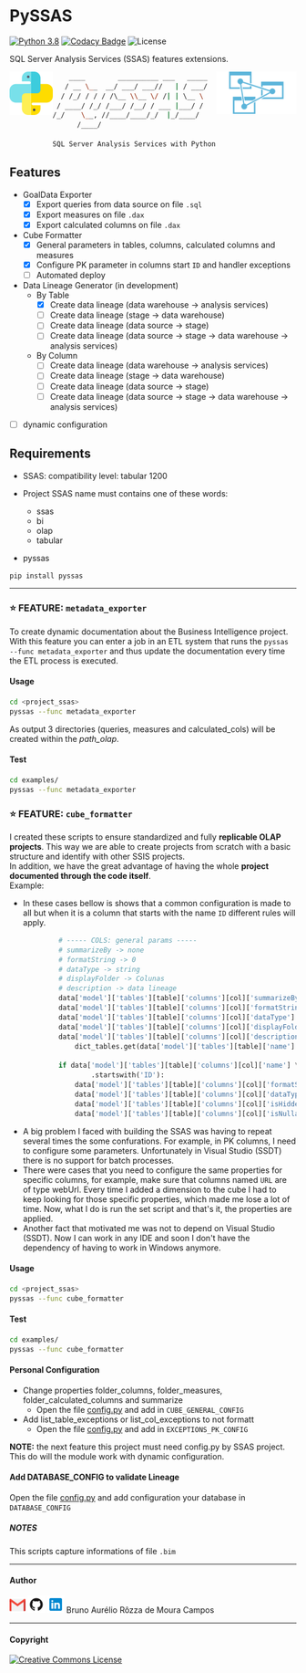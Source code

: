 # PySSAS 
[![Python 3.8](https://img.shields.io/badge/python-3.7-blue.svg)](https://www.python.org/downloads/release/python-38/)
[![Codacy Badge](https://api.codacy.com/project/badge/Grade/210d4a617a3d4411bab1d3618cafca89)](https://app.codacy.com/app/brunocampos01/becoming-a-python-expert?utm_source=github.com&utm_medium=referral&utm_content=brunocampos01/becoming-a-python-expert&utm_campaign=Badge_Grade_Dashboard)
![License](https://img.shields.io/badge/Code%20License-MIT-blue.svg)

SQL Server Analysis Services (SSAS) features extensions.


<img src="img/ssas.png" align="right" height=auto width=28%/>
<img src="img/python.svg" align="left" height=auto width=15%/>

```bash
    ____        __________ ___   _____
   / __ \__  __/ ___/ ___//   | / ___/
  / /_/ / / / /\__ \\__ \/ /| | \__ \ 
 / ____/ /_/ /___/ /__/ / ___ |___/ / 
/_/    \__, //____/____/_/  |_/____/  
      /____/                        

SQL Server Analysis Services with Python
```

## Features
- GoalData Exporter
  - [x] Export queries from data source on  file `.sql`
  - [x] Export measures on file `.dax`
  - [x] Export calculated columns on file `.dax`
- Cube Formatter
  - [x] General parameters in tables, columns, calculated columns and measures
  - [x] Configure PK parameter in columns start `ID` and handler exceptions 
  - [ ] Automated deploy 
- Data Lineage Generator (in development)
  - By Table
    - [x] Create data lineage (data warehouse -> analysis services)
    - [ ] Create data lineage (stage -> data warehouse)
    - [ ] Create data lineage (data source -> stage)
    - [ ] Create data lineage (data source -> stage -> data warehouse -> analysis services)
  - By Column
    - [ ] Create data lineage (data warehouse -> analysis services)
    - [ ] Create data lineage (stage -> data warehouse)
    - [ ] Create data lineage (data source -> stage)
    - [ ] Create data lineage (data source -> stage -> data warehouse -> analysis services)
- [ ] dynamic configuration


## Requirements

- SSAS: compatibility level: tabular 1200
- Project SSAS name must contains one of these words:
  - ssas
  - bi
  - olap
  - tabular

- pyssas
```sh
pip install pyssas
```

---

### :star: FEATURE: `metadata_exporter`
To create dynamic documentation about the Business Intelligence project.
With this feature you can enter a job in an ETL system that runs the `pyssas --func metadata_exporter` and thus update the documentation every time the ETL process is executed.

#### Usage
```bash
cd <project_ssas>
pyssas --func metadata_exporter
```
As output 3 directories (queries, measures and calculated_cols) will be created within the *path_olap*.

#### Test
```bash
cd examples/
pyssas --func metadata_exporter
```

### :star: FEATURE: `cube_formatter`
I created these scripts to ensure standardized and fully **replicable OLAP projects**. This way we are able to create projects from scratch with a basic structure and identify with other SSIS projects.
<br/>
In addition, we have the great advantage of having the whole **project documented through the code itself**.
<br/>
Example:
- In these cases bellow is shows that a common configuration is made to all but when it is a column that starts with the name `ID` different rules will apply.

```python
            # ----- COLS: general params -----
            # summarizeBy -> none
            # formatString -> 0
            # dataType -> string
            # displayFolder -> Colunas
            # description -> data lineage
            data['model']['tables'][table]['columns'][col]['summarizeBy'] = 'none'
            data['model']['tables'][table]['columns'][col]['formatString'] = "0"
            data['model']['tables'][table]['columns'][col]['dataType'] = 'string'
            data['model']['tables'][table]['columns'][col]['displayFolder'] = 'Colunas'
            data['model']['tables'][table]['columns'][col]['description'] = \
                dict_tables.get(data['model']['tables'][table]['name'].lower())

            if data['model']['tables'][table]['columns'][col]['name'] \
                    .startswith('ID'):
                data['model']['tables'][table]['columns'][col]['formatString'] = '#,0'
                data['model']['tables'][table]['columns'][col]['dataType'] = 'int64'
                data['model']['tables'][table]['columns'][col]['isHidden'] = 'true'
                data['model']['tables'][table]['columns'][col]['isNullable'] = 'false
```

- A big problem I faced with building the SSAS was having to repeat several times the some confurations. For example, in PK columns, I need to configure some parameters. Unfortunately in Visual Studio (SSDT) there is no support for batch processes.
- There were cases that you need to configure the same properties for specific columns, for example, make sure that columns named `URL` are of type webUrl. Every time I added a dimension to the cube I had to keep looking for those specific properties, which made me lose a lot of time. Now, what I do is run the set script and that's it, the properties are applied.
- Another fact that motivated me was not to depend on Visual Studio (SSDT). Now I can work in any IDE and soon I don't have the dependency of having to work in Windows anymore.

#### Usage
```bash
cd <project_ssas>
pyssas --func cube_formatter
```

#### Test
```bash
cd examples/
pyssas --func cube_formatter
```

#### Personal Configuration
- Change properties folder_columns, folder_measures, folder_calculated_columns and summarize
  - Open the file [config.py](https://github.com/brunocampos01/pyssas/blob/master/pyssas/config.py) and add in `CUBE_GENERAL_CONFIG`
- Add list_table_exceptions or list_col_exceptions to not formatt
  - Open the file [config.py](https://github.com/brunocampos01/pyssas/blob/master/pyssas/config.py) and add in `EXCEPTIONS_PK_CONFIG`

**NOTE:** the next feature this project must need config.py by SSAS project. This do will the module work with dynamic configuration. 


#### Add DATABASE_CONFIG to validate Lineage
Open the file [config.py](https://github.com/brunocampos01/pyssas/blob/master/pyssas/config.py) and add configuration your database in `DATABASE_CONFIG`


##### NOTES
This scripts capture informations of file `.bim`

---

#### Author
<a href="mailto:brunocampos01@gmail.com" target="_blank"><img class="" src="https://github.com/brunocampos01/devops/blob/master/images/gmail.png" width="28"></a>
<a href="https://github.com/brunocampos01" target="_blank"><img class="ai-subscribed-social-icon" src="https://github.com/brunocampos01/devops/blob/master/images/github.png" width="30"></a>
<a href="https://www.linkedin.com/in/brunocampos01/" target="_blank"><img class="ai-subscribed-social-icon" src="https://github.com/brunocampos01/devops/blob/master/images/linkedin.png" width="30"></a>
Bruno Aurélio Rôzza de Moura Campos 

---

#### Copyright
<a rel="license" href="http://creativecommons.org/licenses/by-sa/4.0/"><img alt="Creative Commons License" style="border-width:0" src="https://i.creativecommons.org/l/by-sa/4.0/88x31.png" /></a><br/>
